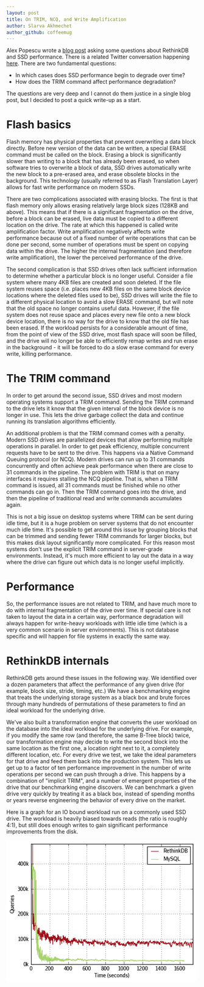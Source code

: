 ```yaml
---
layout: post
title: On TRIM, NCQ, and Write Amplification
author: Slarva Akhmechet
author_github: coffeemug
--- 
```


Alex Popescu wrote a [blog post][] asking some questions about RethinkDB and
SSD performance. There is a related Twitter conversation happening [here][].
There are two fundamental questions:

[blog post]: http://nosql.mypopescu.com/post/3859565367/rethinkdb-and-ssd-write-performance
[here]: http://twitter.theinfo.org/47379240475295745

  * In which cases does SSD performance begin to degrade over time?
  * How does the TRIM command affect performance degradation?

The questions are very deep and I cannot do them justice in a single blog post,
but I decided to post a quick write-up as a start.
<!--more-->

# Flash basics

Flash memory has physical properties that prevent overwriting a data block
directly. Before new version of the data can be written, a special ERASE
command must be called on the block. Erasing a block is significantly slower
than writing to a block that has already been erased, so when software tries to
overwrite a block of data, SSD drives automatically write the new block to a
pre-erased area, and erase obsolete blocks in the background. This technology
(usually referred to as Flash Translation Layer) allows for fast write
performance on modern SSDs.

There are two complications associated with erasing blocks. The first is that
flash memory only allows erasing relatively large block sizes (128KB and
above). This means that if there is a significant fragmentation on the drive,
before a block can be erased, live data must be copied to a different location
on the drive. The rate at which this happened is called write amplification
factor. Write amplification negatively affects write performance because out of
a fixed number of write operations that can be done per second, some number of
operations must be spent on copying data within the drive. The higher the
internal fragmentation (and therefore write amplification), the lower the
perceived performance of the drive.

The second complication is that SSD drives often lack sufficient information to
determine whether a particular block is no longer useful. Consider a file
system where many 4KB files are created and soon deleted. If the file system
reuses space (i.e. places new 4KB files on the same block device locations
where the deleted files used to be), SSD drives will write the file to a
different physical location to avoid a slow ERASE command, but will note that
the old space no longer contains useful data. However, if the file system does
not reuse space and places every new file onto a new block device location,
there is no way for the drive to know that the old file has been erased. If the
workload persists for a considerable amount of time, from the point of view of
the SSD drive, most flash space will soon be filled, and the drive will no
longer be able to efficiently remap writes and run erase in the background - it
will be forced to do a slow erase command for every write, killing performance.

# The TRIM command

In order to get around the second issue, SSD drives and most modern operating
systems support a TRIM command. Sending the TRIM command to the drive lets it
know that the given interval of the block device is no longer in use. This lets
the drive garbage collect the data and continue running its translation
algorithms efficiently.

An additional problem is that the TRIM command comes with a penalty. Modern SSD
drives are parallelized devices that allow performing multiple operations in
parallel. In order to get peak efficiency, multiple concurrent requests have to
be sent to the drive. This happens via a Native Command Queuing protocol (or
NCQ). Modern drives can run up to 31 commands concurrently and often achieve
peak performance when there are close to 31 commands in the pipeline. The
problem with TRIM is that on many interfaces it requires stalling the NCQ
pipeline. That is, when a TRIM command is issued, all 31 commands must be
finished while no other commands can go in. Then the TRIM command goes into the
drive, and then the pipeline of traditional read and write commands accumulates
again.

This is not a big issue on desktop systems where TRIM can be sent during idle
time, but it is a huge problem on server systems that do not encounter much
idle time. It's possible to get around this issue by grouping blocks that can
be trimmed and sending fewer TRIM commands for larger blocks, but this makes
disk layout significantly more complicated. For this reason most systems don't
use the explicit TRIM command in server-grade environments. Instead, it's much
more efficient to lay out the data in a way where the drive can figure out
which data is no longer useful implicitly.

# Performance

So, the performance issues are not related to TRIM, and have much more to do
with internal fragmentation of the drive over time. If special care is not
taken to layout the data in a certain way, performance degradation will always
happen for write-heavy workloads with little idle time (which is a very common
scenario in server environments). This is not database specific and will happen
for file systems in exactly the same way.

# RethinkDB internals

RethinkDB gets around these issues in the following way. We identified over a
dozen parameters that affect the performance of any given drive (for example,
block size, stride, timing, etc.) We have a benchmarking engine that treats the
underlying storage system as a black box and brute forces through many hundreds
of permutations of these parameters to find an ideal workload for the
underlying drive.

We've also built a transformation engine that converts the user workload on the
database into the ideal workload for the underlying drive. For example, if you
modify the same row (and therefore, the same B-Tree block) twice, our
transformation engine may decide to write the second block into the same
location as the first one, a location right next to it, a completely different
location, etc. For every drive we test, we take the ideal parameters for that
drive and feed them back into the production system. This lets us get up to a
factor of ten performance improvement in the number of write operations per
second we can push through a drive. This happens by a combination of "implicit
TRIM", and a number of emergent properties of the drive that our benchmarking
engine discovers. We can benchmark a given drive very quickly by treating it as
a black box, instead of spending months or years reverse engineering the
behavior of every drive on the market.

Here is a graph for an IO bound workload run on a commonly used SSD drive. The
workload is heavily biased towards reads (the ratio is roughly 4:1), but still
does enough writes to gain significant performance improvements from the disk.

![On TRIM, NCQ, and Write Amplification](/assets/images/posts/2011-03-15-on-trim-ncq-and-write-amplification-1.png)
